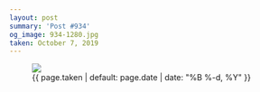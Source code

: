 ```yaml
---
layout: post
summary: 'Post #934'
og_image: 934-1280.jpg
taken: October 7, 2019
---
```


<figure class="post">
 <img sizes="(min-width: 700px) 50vw, calc(100vw - 2rem)" src="{{ site.assets_url }}/934-640.jpg" srcset="{{ site.assets_url }}/934-320.jpg 320w, {{ site.assets_url }}/934-640.jpg 640w, {{ site.assets_url }}/934-960.jpg 960w, {{ site.assets_url }}/934-1280.jpg 1280w"/>
 <figcaption>
  <time>
   {{ page.taken | default: page.date | date: "%B %-d, %Y" }}
  </time>
 </figcaption>
</figure>
